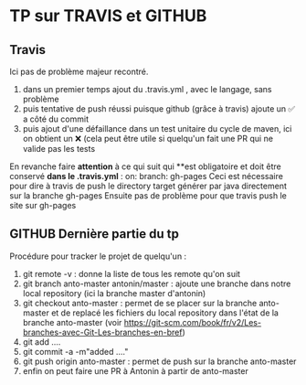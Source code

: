 # TP sur TRAVIS et GITHUB

## Travis
Ici pas de problème majeur recontré.

1. dans un premier temps ajout du .travis.yml , avec le langage, sans problème
2. puis tentative de push réussi puisque github (grâce à travis) ajoute un :white_check_mark: a côté du commit
3. puis ajout d'une défaillance dans un test unitaire du cycle de maven, ici on obtient un :x: (cela peut être utile
   si quelqu'un fait une PR qui ne valide pas les tests

En revanche faire **attention** à ce qui suit qui **est obligatoire et doit être
conservé **dans le .travis.yml** :
    on:
      branch: gh-pages
Ceci est nécessaire pour dire à travis de push le directory target générer par java directement sur la branche
gh-pages
Ensuite pas de problème pour que travis push le site sur gh-pages


## GITHUB Dernière partie du tp
Procédure pour tracker le projet de quelqu'un :
1. git remote -v : donne la liste de tous les remote qu'on suit
2. git branch anto-master antonin/master : ajoute une branche dans notre local repository (ici la branche 
   master d'antonin)
3. git checkout anto-master : permet de se placer sur la branche anto-master et de replacé les fichiers du local
   repository dans l'état de la branche anto-master (voir https://git-scm.com/book/fr/v2/Les-branches-avec-Git-Les-branches-en-bref)
4. git add ....
5. git commit -a -m"added ...."
6. git push origin anto-master : permet de push sur la branche anto-master
7. enfin on peut faire une PR à Antonin à partir de anto-master

